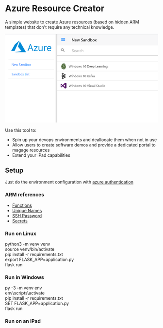 # Azure Resource Creator

A simple website to create Azure resources (based on hidden ARM templates) that don't require any technical knowledge.

![preview](https://raw.githubusercontent.com/tiagordc/azure-arm-creator/master/static/images/preview1.png)

Use this tool to:
   * Spin up your devops environments and deallocate them when not in use
   * Allow users to create software demos and provide a dedicated portal to magage resources
   * Extend your iPad capabilities

## Setup

Just do the  environment configuration with [azure authentication](https://docs.microsoft.com/en-us/azure/azure-resource-manager/resource-group-create-service-principal-portal#get-application-id-and-authentication-key)

 ### ARM references

 * [Functions](https://docs.microsoft.com/en-us/azure/azure-resource-manager/templates/template-functions)
 * [Unique Names](https://www.codeisahighway.com/use-uniquestring-function-to-generate-unique-names-for-resources-in-arm-template/)
 * [SSH Password](https://github.com/Azure/azure-quickstart-templates/blob/master/101-hdinsight-linux-ssh-password/azuredeploy.json)
 * [Secrets](https://devkimchi.com/2019/04/24/6-ways-passing-secrets-to-arm-templates/)

### Run on Linux

python3 -m venv venv\
source venv/bin/activate\
pip install -r requirements.txt\
export FLASK_APP=application.py\
flask run

### Run in Windows

py -3 -m venv env\
env\scripts\activate\
pip install -r requirements.txt\
SET FLASK_APP=application.py\
flask run

### Run on an iPad

